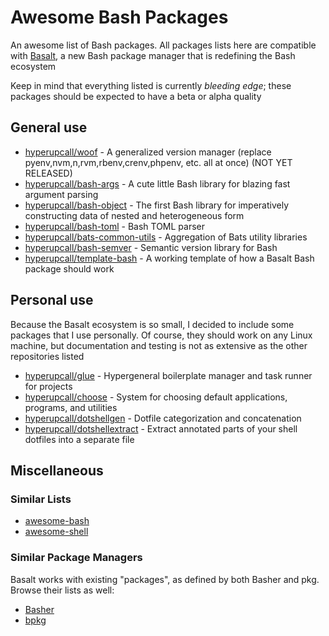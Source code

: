 # Awesome Bash Packages

An awesome list of Bash packages. All packages lists here are compatible with [Basalt](https://github.com/hyperupcall/basalt), a new Bash package manager that is redefining the Bash ecosystem

Keep in mind that everything listed is currently _bleeding edge_; these packages should be expected to have a beta or alpha quality

## General use

- [hyperupcall/woof](https://github.com/hyperupcall/woof) - A generalized version manager (replace pyenv,nvm,n,rvm,rbenv,crenv,phpenv, etc. all at once) (NOT YET RELEASED)
- [hyperupcall/bash-args](https://github.com/hyperupcall/bash-args) - A cute little Bash library for blazing fast argument parsing
- [hyperupcall/bash-object](https://github.com/hyperupcall/bash-object) - The first Bash library for imperatively constructing data of nested and heterogeneous form
- [hyperupcall/bash-toml](https://github.com/hyperupcall/bash-toml) - Bash TOML parser
- [hyperupcall/bats-common-utils](https://github.com/hyperupcall/bats-common-utils) - Aggregation of Bats utility libraries
- [hyperupcall/bash-semver](https://github.com/hyperupcall/bash-semver) - Semantic version library for Bash
- [hyperupcall/template-bash](https://github.com/hyperupcall/template-bash) - A working template of how a Basalt Bash package should work

## Personal use

Because the Basalt ecosystem is so small, I decided to include some packages that I use personally. Of course, they should work on any Linux machine, but documentation and testing is not as extensive as the other repositories listed

- [hyperupcall/glue](https://github.com/hyperupcall/glue) - Hypergeneral boilerplate manager and task runner for projects
- [hyperupcall/choose](https://github.com/hyperupcall/choose) - System for choosing default applications, programs, and utilities
- [hyperupcall/dotshellgen](https://github.com/hyperupcall/dotshellgen) - Dotfile categorization and concatenation
- [hyperupcall/dotshellextract](https://github.com/hyperupcall/dotshellextract) - Extract annotated parts of your shell dotfiles into a separate file

## Miscellaneous

### Similar Lists

- [awesome-bash](https://github.com/awesome-lists/awesome-bash)
- [awesome-shell](https://github.com/alebcay/awesome-shell)

### Similar Package Managers

Basalt works with existing "packages", as defined by both Basher and pkg. Browse their lists as well:

- [Basher](https://www.basher.it/package)
- [bpkg](https://bpkg.sh/packages/name)
